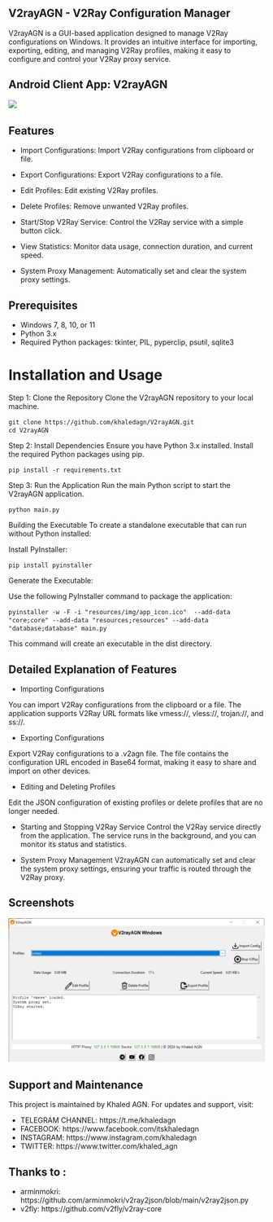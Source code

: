 ## V2rayAGN - V2Ray Configuration Manager
V2rayAGN is a GUI-based application designed to manage V2Ray configurations on Windows. It provides an intuitive interface for importing, exporting, editing, and managing V2Ray profiles, making it easy to configure and control your V2Ray proxy service.

## Android Client App: V2rayAGN
<p>
<a href="https://play.google.com/store/apps/details?id=com.agn.v2ray"><img src="https://play.google.com/intl/en_us/badges/images/generic/en-play-badge.png" height="100"></a>
</p>

## Features
* Import Configurations:
  Import V2Ray configurations from clipboard or file.

* Export Configurations:
  Export V2Ray configurations to a file.

* Edit Profiles:
   Edit existing V2Ray profiles.

* Delete Profiles:
   Remove unwanted V2Ray profiles.

* Start/Stop V2Ray Service:
   Control the V2Ray service with a simple button click.

* View Statistics:
  Monitor data usage, connection duration, and current speed.

* System Proxy Management:
   Automatically set and clear the system proxy settings.

## Prerequisites
* Windows 7, 8, 10, or 11
* Python 3.x
* Required Python packages: tkinter, PIL, pyperclip, psutil, sqlite3


# Installation and Usage
Step 1: Clone the Repository
Clone the V2rayAGN repository to your local machine.

```
git clone https://github.com/khaledagn/V2rayAGN.git
cd V2rayAGN
```
Step 2: Install Dependencies
Ensure you have Python 3.x installed. Install the required Python packages using pip.

```
pip install -r requirements.txt
```
Step 3: Run the Application
Run the main Python script to start the V2rayAGN application.

```
python main.py
```
Building the Executable
To create a standalone executable that can run without Python installed:

Install PyInstaller:

```
pip install pyinstaller
```
Generate the Executable:

Use the following PyInstaller command to package the application:

```
pyinstaller -w -F -i "resources/img/app_icon.ico"  --add-data "core;core" --add-data "resources;resources" --add-data "database;database" main.py
```
This command will create an executable in the dist directory.

## Detailed Explanation of Features

* Importing Configurations

You can import V2Ray configurations from the clipboard or a file. The application supports V2Ray URL formats like vmess://, vless://, trojan://, and ss://.

* Exporting Configurations

Export V2Ray configurations to a .v2agn file. The file contains the configuration URL encoded in Base64 format, making it easy to share and import on other devices.

* Editing and Deleting Profiles

Edit the JSON configuration of existing profiles or delete profiles that are no longer needed.

* Starting and Stopping V2Ray Service
Control the V2Ray service directly from the application. The service runs in the background, and you can monitor its status and statistics.

* System Proxy Management
V2rayAGN can automatically set and clear the system proxy settings, ensuring your traffic is routed through the V2Ray proxy.

## Screenshots

![V2rayAGN WINDOWS](screenshots/v2rayagn.PNG)

## Support and Maintenance
This project is maintained by Khaled AGN. For updates and support, visit:

<ul>
 <li>TELEGRAM CHANNEL: https://t.me/khaledagn</li>
 <li>FACEBOOK: https://www.facebook.com/itskhaledagn</li>
 <li>INSTAGRAM: https://www.instagram.com/khaledagn</li>
 <li>TWITTER: https://www.twitter.com/khaled_agn</li>
 
 </ul>

## Thanks to :

<ul>
 <li>arminmokri: https://github.com/arminmokri/v2ray2json/blob/main/v2ray2json.py</li>
 <li>v2fly: https://github.com/v2fly/v2ray-core</li>
 </ul>
